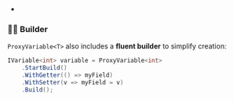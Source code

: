 -
### 👷‍♂️ Builder

`ProxyVariable<T>` also includes a **fluent builder** to simplify creation:

```csharp
IVariable<int> variable = ProxyVariable<int>
    .StartBuild()
    .WithGetter(() => myField)
    .WithSetter(v => myField = v)
    .Build();
```